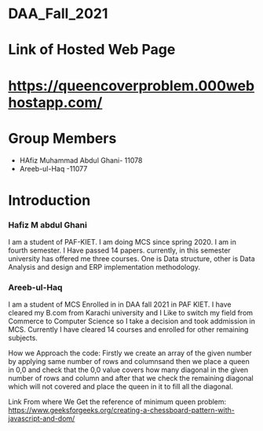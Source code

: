 # DAA_Fall_2021

# Link of Hosted Web Page

# https://queencoverproblem.000webhostapp.com/

# Group Members
- HAfiz Muhammad Abdul Ghani- 11078
- Areeb-ul-Haq -11077

# Introduction
### Hafiz M abdul Ghani
I am a student of PAF-KIET. I am doing MCS since spring 2020. I am in fourth semester. I Have passed 14 papers. currently, in this semester university has offered me three courses. One is Data structure, other is Data Analysis and design and ERP implementation methodology.

### Areeb-ul-Haq
I am a student of MCS Enrolled in  in DAA fall 2021 in PAF KIET. I have cleared my B.com from Karachi university and I Like to switch my field from Commerce to Computer Science so I take a decision and took addmission in MCS. Currently I have cleared 14 courses and enrolled for other remaining subjects.

How we Approach the code:
Firstly we create an array of the given number by applying same number of rows and columnsand then we place a queen in 0,0 and check that the 0,0 value covers how many diagonal in the given number of rows and column and after that we check the remaining diagonal which will not covered and place the queen in it to fill all the diagonal.

Link From where We Get the reference of minimum queen problem:
https://www.geeksforgeeks.org/creating-a-chessboard-pattern-with-javascript-and-dom/



    
